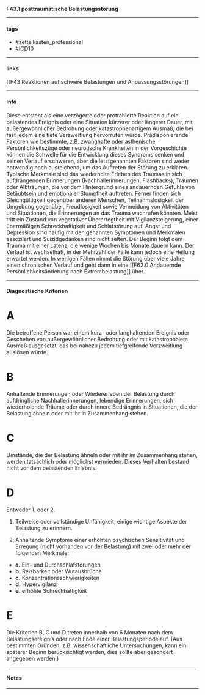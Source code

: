 __F43.1 posttraumatische Belastungsstörung__

___________________________________________
#### tags

- #zettelkasten_professional
- #ICD10 
___________________________________________
#### links

[[F43 Reaktionen auf schwere Belastungen und Anpassungsstörungen]]

___________________________________________
#### Info
Diese entsteht als eine verzögerte oder protrahierte Reaktion auf ein belastendes Ereignis oder eine Situation kürzerer oder längerer Dauer, mit außergewöhnlicher Bedrohung oder katastrophenartigem Ausmaß, die bei fast jedem eine tiefe Verzweiflung hervorrufen würde. Prädisponierende Faktoren wie bestimmte, z.B. zwanghafte oder asthenische Persönlichkeitszüge oder neurotische Krankheiten in der Vorgeschichte können die Schwelle für die Entwicklung dieses Syndroms senken und seinen Verlauf erschweren, aber die letztgenannten Faktoren sind weder notwendig noch ausreichend, um das Auftreten der Störung zu erklären. Typische Merkmale sind das wiederholte Erleben des Traumas in sich aufdrängenden Erinnerungen (Nachhallerinnerungen, Flashbacks), Träumen oder Albträumen, die vor dem Hintergrund eines andauernden Gefühls von Betäubtsein und emotionaler Stumpfheit auftreten. Ferner finden sich Gleichgültigkeit gegenüber anderen Menschen, Teilnahmslosigkeit der Umgebung gegenüber, Freudlosigkeit sowie Vermeidung von Aktivitäten und Situationen, die Erinnerungen an das Trauma wachrufen könnten. Meist tritt ein Zustand von vegetativer Übererregtheit mit Vigilanzsteigerung, einer übermäßigen Schreckhaftigkeit und Schlafstörung auf. Angst und Depression sind häufig mit den genannten Symptomen und Merkmalen assoziiert und Suizidgedanken sind nicht selten. Der Beginn folgt dem Trauma mit einer Latenz, die wenige Wochen bis Monate dauern kann. Der Verlauf ist wechselhaft, in der Mehrzahl der Fälle kann jedoch eine Heilung erwartet werden. In wenigen Fällen nimmt die Störung über viele Jahre einen chronischen Verlauf und geht dann in eine [[F62.0 Andauernde Persönlichkeitsänderung nach Extrembelastung]]  über.
___________________________________________
#### Diagnostische Kriterien

# A
Die betroffene Person war einem kurz- oder langhaltenden Ereignis oder Geschehen von außergewöhnlicher Bedrohung oder mit katastrophalem Ausmaß ausgesetzt, das bei nahezu jedem tiefgreifende Verzweiflung auslösen würde.

# B
Anhaltende Erinnerungen oder Wiedererleben der Belastung durch aufdringliche Nachhallerinnerungen, lebendige Erinnerungen, sich wiederholende Träume oder durch innere Bedrängnis in Situationen, die der Belastung ähneln oder mit ihr in Zusammenhang stehen.

# C
Umstände, die der Belastung ähneln oder mit ihr im Zusammenhang stehen, werden tatsächlich oder möglichst vermieden. Dieses Verhalten bestand nicht vor dem belastenden Erlebnis.

# D
Entweder 1. oder 2.

1. Teilweise oder vollständige Unfähigkeit, einige wichtige Aspekte der Belastung zu erinnern.

2. Anhaltende Symptome einer erhöhten psychischen Sensitivität und Erregung (nicht vorhanden vor der Belastung) mit zwei oder mehr der folgenden Merkmale:
- __a.__ Ein- und Durchschlafstörungen
- __b.__ Reizbarkeit oder Wutausbrüche
- __c.__ Konzentrationsschwierigkeiten
- __d.__ Hypervigilanz
- __e.__ erhöhte Schreckhaftigkeit

# E
Die Kriterien B, C und D treten innerhalb von 6 Monaten nach dem Belastungsereignis oder nach Ende einer Belastungsperiode auf. (Aus bestimmten Gründen, z.B. wissenschaftliche Untersuchungen, kann ein späterer Beginn berücksichtigt werden, dies sollte aber gesondert angegeben werden.)
___________________________________________
#### Notes

___________________________________________

